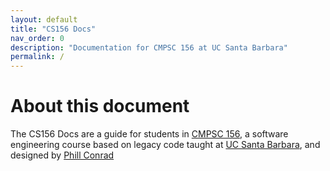 ```yaml
---
layout: default
title: "CS156 Docs"
nav_order: 0
description: "Documentation for CMPSC 156 at UC Santa Barbara"
permalink: /
---
```


# About this document

The CS156 Docs are a guide for students in 
[CMPSC 156](https://ucsb-cs156.github.io), a software engineering course based on legacy code taught at [UC Santa Barbara](https://ucsb.edu), and designed by [Phill Conrad](https://pconrad.github.io) 
 